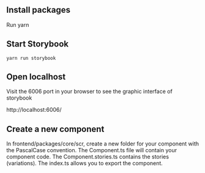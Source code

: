 ## Install packages

Run
yarn

## Start Storybook

    yarn run storybook

## Open localhost

Visit the 6006 port in your browser to see the graphic interface of storybook

http://localhost:6006/

## Create a new component

In frontend/packages/core/scr, create a new folder for your component with the PascalCase convention.
The Component.ts file will contain your component code.
The Component.stories.ts contains the stories (variations).
The index.ts allows you to export the component.
